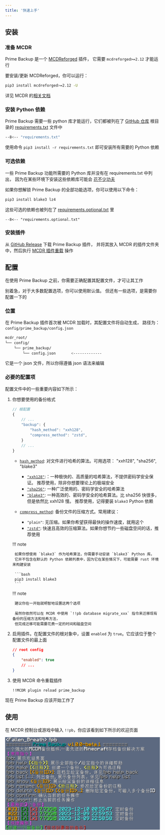 ```yaml
---
title: '快速上手'
---
```


## 安装

### 准备 MCDR

Prime Backup 是一个 [MCDReforged](https://github.com/Fallen-Breath/MCDReforged) 插件，
它需要 `mcdreforged>=2.12` 才能运行

要安装/更新 MCDReforged，你可以运行：

```bash
pip3 install mcdreforged>=2.12 -U
```

详见 MCDR 的[相关文档](https://mcdreforged.readthedocs.io/en/latest/quick_start.html)

### 安装 Python 依赖

Prime Backup 需要一些 python 库才能运行，它们都被列在了
[GitHub 仓库](https://github.com/TISUnion/PrimeBackup) 根目录的 [requirements.txt](https://github.com/TISUnion/PrimeBackup/blob/master/requirements.txt) 文件中

```bash title="requirements.txt"
--8<-- "requirements.txt"
```

使用命令 `pip3 install -r requirements.txt` 即可安装所有需要的 Python 依赖

### 可选依赖

一些 Prime Backup 功能所需要的 Python 库并没有在 requirements.txt 中列出，
因为在某些环境下安装这些依赖库可能会 [花不少功夫](https://github.com/oconnor663/blake3-py/issues/41)

如果你想解锁 Prime Backup 的全部功能选项，你可以使用以下命令：

```bash
pip3 install blake3 lz4
```

这些可选的依赖也被列在了 [requirements.optional.txt](https://github.com/TISUnion/PrimeBackup/blob/master/requirements.optional.txt) 里

```title="requirements.optional.txt"
--8<-- "requirements.optional.txt"
```

### 安装插件

从 [GitHub Release](https://github.com/TISUnion/PrimeBackup/releases) 下载 Prime Backup 插件，
并将其放入 MCDR 的插件文件夹中，然后执行 [MCDR 插件重载](https://mcdreforged.readthedocs.io/zh-cn/latest/command.html#hot-reloads) 操作

## 配置

在使用 Prime Backup 之前，你需要正确配置其配置文件，才可让其工作

别着急，对于大多数配置选项，你可以使用默认值。
但还有一些选项，是需要你配置一下的

### 位置

在 Prime Backup 插件首次被 MCDR 加载时，其配置文件将自动生成，
路径为：`config/prime_backup/config.json`

```bash
mcdr_root/
└── config/
    └── prime_backup/
        └── config.json       <-------------
```

它是一个 json 文件，所以你得遵循 json 语法来编辑

### 必要的配置项

配置文件中的一些重要内容如下所示：

1. 你想要使用的备份格式

    ```js
    // 根配置
    {
        // ...
        "backup": {
            "hash_method": "xxh128",
            "compress_method": "zstd",
        }
        // ...
    }
    ```
   
    - [`hash_method`](config.zh.md#hash_method): 对文件进行哈希的算法。可用选项： "xxh128", "sha256", "blake3"

        - [`"xxh128"`](https://github.com/Cyan4973/xxHash):：一种极快的、高质量的哈希算法，不提供密码学安全保证。
          推荐使用，除非你想要理论上的极端安全
        - [`"sha256"`](https://en.wikipedia.org/wiki/SHA-2): 一种广泛使用的、密码学安全的哈希算法
        - [`"blake3"`](https://en.wikipedia.org/wiki/SHA-2): 一种高效的、密码学安全的哈希算法。比 sha256 快很多，但是依然比 xxh128 慢。
          推荐使用，记得要装 `blake3` Python 依赖

    - [`compress_method`](config.zh.md#compress_method): 备份文件的压缩方式。常用建议：

        - `"plain"`: 无压缩。如果你希望获得最快的操作速度，就用这个
        - [`"zstd"`](https://github.com/facebook/zstd): 快速且高效的压缩算法。如果你想节约一些磁盘空间的话，推荐使用
    
    !!! note
   
        如果你想使用 `blake3` 作为哈希算法，你需要手动安装 `blake3` Python 库。
        它并不包含在默认的 Python 依赖列表中，因为它在某些情况下，可能需要 rust 环境来构建安装
   
        ```bash
        pip3 install blake3
        ```
    
    !!! note

        建议你在一开始就明智地设置这两个选项

        虽然你依然可以在 MCDR 中使用 `!!pb database migrate_xxx` 指令来迁移现有备份的压缩方法和哈希方法，
        但完成迁移可能需要花费一定的时间和磁盘空间

2. 启用插件。在配置文件的根对象中，设置 `enabled` 为 `true`。它应该位于整个配置文件的最上面

    ```json
    // root config
    {
        "enabled": true
        // ...
    }
    ```

3. 使用 MCDR 命令重载插件

    ```text
    !!MCDR plugin reload prime_backup
    ```

现在 Prime Backup 应该开始工作了

## 使用

在 MCDR 控制台或游戏中输入 `!!pb`，你应该看到如下所示的欢迎页面

![welcome](img/pb_welcome.zh.png)

